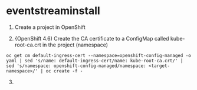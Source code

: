 # eventstreaminstall
  
1. Create a project in OpenShift  
  
2. {OpenShift 4.6) Create the CA certificate to a ConfigMap called kube-root-ca.crt in the project (namespace)  
```
oc get cm default-ingress-cert --namespace=openshift-config-managed -o yaml | sed 's/name: default-ingress-cert/name: kube-root-ca.crt/' | sed 's/namespace: openshift-config-managed/namespace: <target-namespace>/' | oc create -f -
```
3. 

